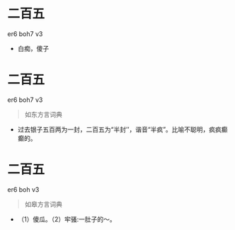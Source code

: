 # 二百五
er6 boh7 v3
- 白痴，傻子

# 二百五
er6 boh7 v3
> 如东方言词典
- 过去银子五百两为一封，二百五为“半封’’，谐音“半疯”。比喻不聪明，疯疯癫癫的。

# 二百五
er6 boh v3
> 如皋方言词典
- （1）傻瓜。（2）牢骚:一肚子的～。
